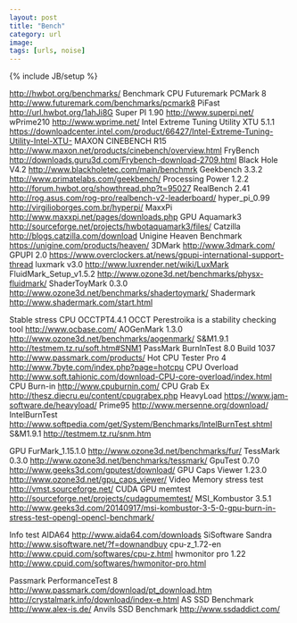```yaml
---
layout: post
title: "Bench"
category: url
image: 
tags: [urls, noise]
---
```

{% include JB/setup %}

http://hwbot.org/benchmarks/
Benchmark
CPU
Futuremark PCMark 8 http://www.futuremark.com/benchmarks/pcmark8
PiFast http://url.hwbot.org/1ahJi8G
Super PI 1.90 http://www.superpi.net/
wPrime210 http://www.wprime.net/
Intel Extreme Tuning Utility XTU 5.1.1 https://downloadcenter.intel.com/product/66427/Intel-Extreme-Tuning-Utility-Intel-XTU-
MAXON CINEBENCH R15 http://www.maxon.net/products/cinebench/overview.html
FryBench http://downloads.guru3d.com/Frybench-download-2709.html
Black Hole V4.2 http://www.blackholetec.com/main/benchmrk
Geekbench 3.3.2 http://www.primatelabs.com/geekbench/
Processing Power 1.2.2 http://forum.hwbot.org/showthread.php?t=95027
RealBench 2.41 http://rog.asus.com/rog-pro/realbench-v2-leaderboard/
hyper_pi_0.99 http://virgilioborges.com.br/hyperpi/
MaxxPi http://www.maxxpi.net/pages/downloads.php
GPU
Aquamark3 http://sourceforge.net/projects/hwbotaquamark3/files/
Catzilla http://blogs.catzilla.com/download
Unigine Heaven Benchmark https://unigine.com/products/heaven/
3DMark http://www.3dmark.com/
GPUPI 2.0 https://www.overclockers.at/news/gpupi-international-support-thread
luxmark v3.0 http://www.luxrender.net/wiki/LuxMark
FluidMark_Setup_v1.5.2 http://www.ozone3d.net/benchmarks/physx-fluidmark/
ShaderToyMark 0.3.0 http://www.ozone3d.net/benchmarks/shadertoymark/
Shadermark http://www.shadermark.com/start.html

Stable stress
CPU
OCCTPT4.4.1 OCCT Perestroika is a stability checking tool http://www.ocbase.com/
AOGenMark 1.3.0 http://www.ozone3d.net/benchmarks/aogenmark/
S&M1.9.1 http://testmem.tz.ru/soft.htm#SNM1
PassMark BurnInTest 8.0 Build 1037 http://www.passmark.com/products/
Hot CPU Tester Pro 4 http://www.7byte.com/index.php?page=hotcpu
CPU Overload http://www.soft.tahionic.com/download-CPU-core-overload/index.html
CPU Burn-in http://www.cpuburnin.com/
CPU Grab Ex http://thesz.diecru.eu/content/cpugrabex.php
HeavyLoad https://www.jam-software.de/heavyload/
Prime95 http://www.mersenne.org/download/
IntelBurnTest http://www.softpedia.com/get/System/Benchmarks/IntelBurnTest.shtml
S&M1.9.1 http://testmem.tz.ru/snm.htm

GPU
FurMark_1.15.1.0 http://www.ozone3d.net/benchmarks/fur/
TessMark 0.3.0 http://www.ozone3d.net/benchmarks/tessmark/
GpuTest 0.7.0 http://www.geeks3d.com/gputest/download/
GPU Caps Viewer 1.23.0 http://www.ozone3d.net/gpu_caps_viewer/
Video Memory stress test http://vmst.sourceforge.net/
CUDA GPU memtest http://sourceforge.net/projects/cudagpumemtest/
MSI_Kombustor 3.5.1 http://www.geeks3d.com/20140917/msi-kombustor-3-5-0-gpu-burn-in-stress-test-opengl-opencl-benchmark/

Info test
AIDA64 http://www.aida64.com/downloads
SiSoftware Sandra http://www.sisoftware.net/?f=downandbuy
cpu-z_1.72-en http://www.cpuid.com/softwares/cpu-z.html
hwmonitor pro 1.22 http://www.cpuid.com/softwares/hwmonitor-pro.html

Passmark PerformanceTest 8 http://www.passmark.com/download/pt_download.htm
http://crystalmark.info/download/index-e.html
AS SSD Benchmark http://www.alex-is.de/
Anvils SSD Benchmark http://www.ssdaddict.com/